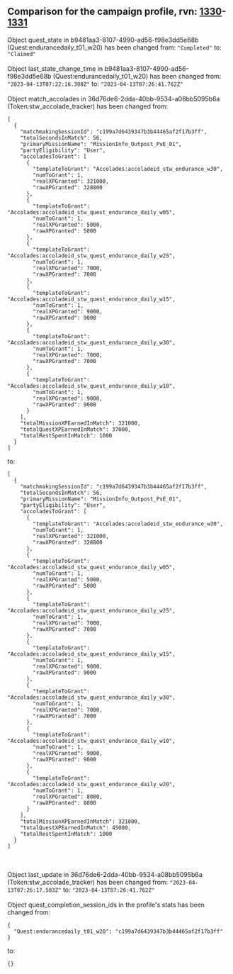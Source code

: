 ## Comparison for the campaign profile, rvn: [1330](https://github.com/PRO100KatYT/FortniteProfileRevisions/tree/main/profiles/campaign/1330%20campaign.json)-[1331](https://github.com/PRO100KatYT/FortniteProfileRevisions/tree/main/profiles/campaign/1331%20campaign.json)

Object quest_state in b9481aa3-8107-4990-ad56-f98e3dd5e68b (Quest:endurancedaily_t01_w20) has been changed from: `"Completed"` to: `"Claimed"`
<br><br>
Object last_state_change_time in b9481aa3-8107-4990-ad56-f98e3dd5e68b (Quest:endurancedaily_t01_w20) has been changed from: `"2023-04-13T07:22:16.308Z"` to: `"2023-04-13T07:26:41.762Z"`
<br><br>
Object match_accolades in 36d76de6-2dda-40bb-9534-a08bb5095b6a (Token:stw_accolade_tracker) has been changed from:

```
[
  {
    "matchmakingSessionId": "c199a7d6439347b3b44465af2f17b3ff",
    "totalSecondsInMatch": 56,
    "primaryMissionName": "MissionInfo_Outpost_PvE_01",
    "partyEligibility": "User",
    "accoladesToGrant": [
      {
        "templateToGrant": "Accolades:accoladeid_stw_endurance_w30",
        "numToGrant": 1,
        "realXPGranted": 321000,
        "rawXPGranted": 328800
      },
      {
        "templateToGrant": "Accolades:accoladeid_stw_quest_endurance_daily_w05",
        "numToGrant": 1,
        "realXPGranted": 5000,
        "rawXPGranted": 5000
      },
      {
        "templateToGrant": "Accolades:accoladeid_stw_quest_endurance_daily_w25",
        "numToGrant": 1,
        "realXPGranted": 7000,
        "rawXPGranted": 7000
      },
      {
        "templateToGrant": "Accolades:accoladeid_stw_quest_endurance_daily_w15",
        "numToGrant": 1,
        "realXPGranted": 9000,
        "rawXPGranted": 9000
      },
      {
        "templateToGrant": "Accolades:accoladeid_stw_quest_endurance_daily_w30",
        "numToGrant": 1,
        "realXPGranted": 7000,
        "rawXPGranted": 7000
      },
      {
        "templateToGrant": "Accolades:accoladeid_stw_quest_endurance_daily_w10",
        "numToGrant": 1,
        "realXPGranted": 9000,
        "rawXPGranted": 9000
      }
    ],
    "totalMissionXPEarnedInMatch": 321000,
    "totalQuestXPEarnedInMatch": 37000,
    "totalRestSpentInMatch": 1000
  }
]
```

to:

```
[
  {
    "matchmakingSessionId": "c199a7d6439347b3b44465af2f17b3ff",
    "totalSecondsInMatch": 56,
    "primaryMissionName": "MissionInfo_Outpost_PvE_01",
    "partyEligibility": "User",
    "accoladesToGrant": [
      {
        "templateToGrant": "Accolades:accoladeid_stw_endurance_w30",
        "numToGrant": 1,
        "realXPGranted": 321000,
        "rawXPGranted": 328800
      },
      {
        "templateToGrant": "Accolades:accoladeid_stw_quest_endurance_daily_w05",
        "numToGrant": 1,
        "realXPGranted": 5000,
        "rawXPGranted": 5000
      },
      {
        "templateToGrant": "Accolades:accoladeid_stw_quest_endurance_daily_w25",
        "numToGrant": 1,
        "realXPGranted": 7000,
        "rawXPGranted": 7000
      },
      {
        "templateToGrant": "Accolades:accoladeid_stw_quest_endurance_daily_w15",
        "numToGrant": 1,
        "realXPGranted": 9000,
        "rawXPGranted": 9000
      },
      {
        "templateToGrant": "Accolades:accoladeid_stw_quest_endurance_daily_w30",
        "numToGrant": 1,
        "realXPGranted": 7000,
        "rawXPGranted": 7000
      },
      {
        "templateToGrant": "Accolades:accoladeid_stw_quest_endurance_daily_w10",
        "numToGrant": 1,
        "realXPGranted": 9000,
        "rawXPGranted": 9000
      },
      {
        "templateToGrant": "Accolades:accoladeid_stw_quest_endurance_daily_w20",
        "numToGrant": 1,
        "realXPGranted": 8000,
        "rawXPGranted": 8000
      }
    ],
    "totalMissionXPEarnedInMatch": 321000,
    "totalQuestXPEarnedInMatch": 45000,
    "totalRestSpentInMatch": 1000
  }
]
```

<br><br>
Object last_update in 36d76de6-2dda-40bb-9534-a08bb5095b6a (Token:stw_accolade_tracker) has been changed from: `"2023-04-13T07:26:17.503Z"` to: `"2023-04-13T07:26:41.762Z"`
<br><br>
Object quest_completion_session_ids in the profile's stats has been changed from:

```
{
  "Quest:endurancedaily_t01_w20": "c199a7d6439347b3b44465af2f17b3ff"
}
```

to:

```
{}
```

<br><br>
